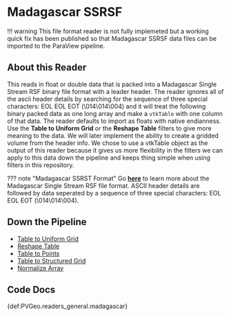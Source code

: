 # Madagascar SSRSF

!!! warning
    This file format reader is not fully implemeted but a working quick fix has been published so that Madagascar SSRSF data files can be imported to the ParaView pipeline.

## About this Reader
This reads in float or double data that is packed into a Madagascar Single Stream RSF binary file format with a leader header. The reader ignores all of the ascii header details by searching for the sequence of three special characters: EOL EOL EOT (\014\014\004) and it will treat the following binary packed data as one long array and make a `vtkTable` with one column of that data. The reader defaults to import as floats with native endianness. Use the **Table to Uniform Grid** or the **Reshape Table** filters to give more meaning to the data. We will later implement the ability to create a gridded volume from the header info. We chose to use a vtkTable object as the output of this reader because it gives us more flexibility in the filters we can apply to this data down the pipeline and keeps thing simple when using filters in this repository.

??? note "Madagascar SSRST Format"
    Go [**here**](http://www.ahay.org/wiki/RSF_Comprehensive_Description#Single-stream_RSF) to learn more about the Madagascar Single Stream RSF file format. ASCII header details are followed by data seperated by a sequence of three special characters: EOL EOL EOT (\014\014\004).


## Down the Pipeline
- [Table to Uniform Grid](../pvgp-grids/table-to-uniform-grid.md)
- [Reshape Table](../filters-general/reshape-table.md)
- [Table to Points](https://www.paraview.org/Wiki/ParaView/Users_Guide/List_of_filters#Table_To_Points)
- [Table to Structured Grid](https://www.paraview.org/Wiki/ParaView/Users_Guide/List_of_filters#Table_To_Structured_Grid)
- [Normalize Array](../filters-general/normalize-array.md)


## Code Docs

{def:PVGeo.readers_general.madagascar}
